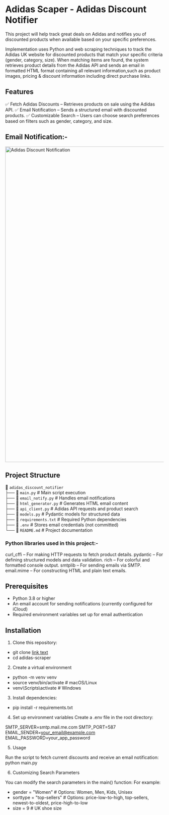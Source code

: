 #  Adidas Scaper - Adidas Discount Notifier

This project will help track great deals on Adidas and notifies you of discounted products when available based on your specific preferences. 

Implementation uses Python and web scraping techniques to track the Adidas UK website for discounted products that match your specific criteria (gender, category, size). When matching items are found, the system retrieves product details from the Adidas API and sends an email in formatted HTML format containing all relevant information,such as product images, pricing & discount information including direct purchase links. 

## Features

✅ Fetch Adidas Discounts – Retrieves products on sale using the Adidas API.
✅ Email Notification – Sends a structured email with discounted products.
✅ Customizable Search – Users can choose search preferences based on filters such as gender, category, and size.

## Email Notification:-
<img width="1000" alt="Adidas Discount Notification" src="https://github.com/user-attachments/assets/55070a0a-a5e1-43dc-8daa-a3bed4c422fb" />


## Project Structure
📂 `adidas_discount_notifier`  
├── 📄 `main.py`              # Main script execution  
├── 📄 `email_notify.py`      # Handles email notifications  
├── 📄 `html_generator.py`    # Generates HTML email content  
├── 📄 `api_client.py`        # Adidas API requests and product search  
├── 📄 `models.py`            # Pydantic models for structured data  
├── 📄 `requirements.txt`     # Required Python dependencies  
├── 📄 `.env`                 # Stores email credentials (not committed)  
└── 📄 `README.md`            # Project documentation


### Python libraries used in this project:-

  curl_cffi – For making HTTP requests to fetch product details.
  pydantic – For defining structured models and data validation.
  rich – For colorful and formatted console output.
  smtplib – For sending emails via SMTP.
  email.mime – For constructing HTML and plain text emails.


## Prerequisites

-  Python 3.8 or higher
-  An email account for sending notifications (currently configured for iCloud)
-  Required environment variables set up for email authentication

## Installation

1.  Clone this repository:

-  git clone [link text](https://github.com/yourusername/adidas-scraper.git)
-  cd adidas-scraper

2.  Create a virtual environment

-  python -m venv venv
-  source venv/bin/activate  # macOS/Linux
-  venv\Scripts\activate     # Windows

3.  Install dependencies:

-  pip install -r requirements.txt


4. Set up environment variables
Create a .env file in the root directory:

SMTP_SERVER=smtp.mail.me.com
SMTP_PORT=587
EMAIL_SENDER=your_email@example.com
EMAIL_PASSWORD=your_app_password

5.  Usage

Run the script to fetch current discounts and receive an email notification:
python main.py

6.  Customizing Search Parameters

You can modify the search parameters in the main() function:
For example:
-  gender = "Women"          # Options: Women, Men, Kids, Unisex
-  sorttype = "top-sellers"  # Options: price-low-to-high, top-sellers, newest-to-oldest, price-high-to-low
-  size = 9 # UK shoe size



